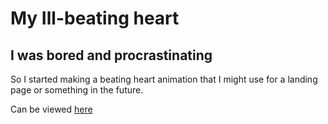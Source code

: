 # My Ill-beating heart

## I was bored and procrastinating

So I started making a beating heart animation that I might use for a landing page or something in the future. 

Can be viewed [here](https://chriswillphoto.github.io/heart-landing/)